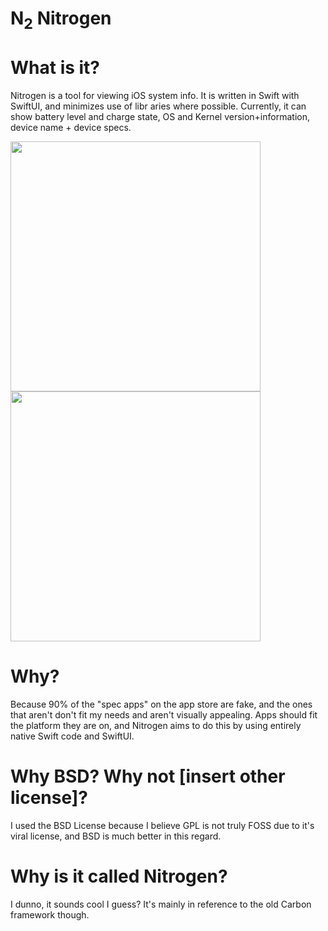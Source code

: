 # N<sub>2</sub> Nitrogen 

# What is it?

Nitrogen is a tool for viewing iOS system info. It is written in Swift with SwiftUI, and minimizes use of libr aries where possible.
Currently, it can show battery level and charge state, OS and Kernel version+information, device name + device specs.

<p float="left">
  <img src="https://user-images.githubusercontent.com/54189319/141285732-48f9ccd9-fee3-49e2-aa6f-7c6f41a1c71a.png" width="400">
  <img src="https://user-images.githubusercontent.com/54189319/141285830-36cc958b-74aa-44d4-a007-fba3d3f2f117.png" width="400">
</p>

# Why?

Because 90% of the "spec apps" on the app store are fake, and the ones that aren't don't fit my needs and aren't visually appealing. Apps should fit the platform they are on, and Nitrogen aims to do this by using entirely native Swift code and SwiftUI.

# Why BSD? Why not [insert other license]?

I used the BSD License because I believe GPL is not truly FOSS due to it's viral license, and BSD is much better in this regard.

# Why is it called Nitrogen?

I dunno, it sounds cool I guess? It's mainly in reference to the old Carbon framework though.
